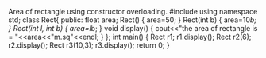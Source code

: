 Area of rectangle using constructor overloading.
    #include<iostream>
using namespace std;
class Rect{
    public:
    float area;
    Rect()
    {
        area=50;
    }
    Rect(int b)
    {
        area=10*b;
    }
    Rect(int l, int b)
    {
        area=l*b;
    }
    void display()
    {
        cout<<"the area of rectangle is = "<<area<<"m.sq"<<endl;
    }
};
int main()
{
    Rect r1;
    r1.display();
    Rect r2(6);
    r2.display();
    Rect r3(10,3);
    r3.display();
    return 0;
}

